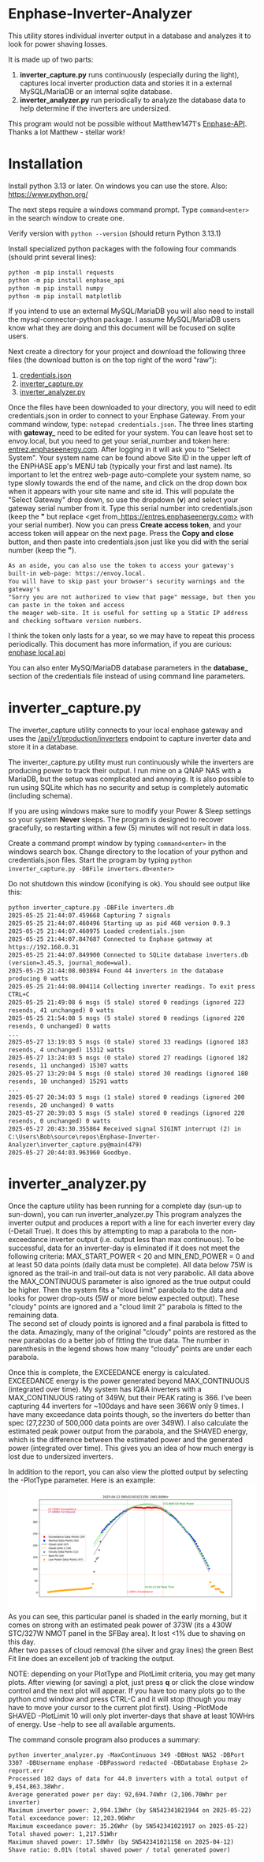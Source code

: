 # Enphase-Inverter-Analyzer
This utility stores individual inverter output in a database and analyzes it to look for power shaving losses.

It is made up of two parts:
1. **inverter_capture.py** runs continuously (especially during the light), captures
local inverter production data and stories it in a external MySQL/MariaDB or an internal sqlite database.
2. **inverter_analyzer.py** run periodically to analyze the database data to help determine if the inverters are undersized.

This program would not be possible without Matthew1471's [Enphase-API](https://github.com/Matthew1471/Enphase-API).
Thanks a lot Matthew - stellar work!

# Installation
Install python 3.13 or later.  On windows you can use the store.  Also: https://www.python.org/

The next steps require a windows command prompt.  Type `command<enter>` in the search window to create one.

Verify version with `python --version` (should return Python 3.13.1)

Install specialized python packages with the following four commands (should print several lines):
```
python -m pip install requests
python -m pip install enphase_api
python -m pip install numpy
python -m pip install matplotlib
```
If you intend to use an external MySQL/MariaDB you will also need to install the mysql-connector-python package.  I assume MySQL/MariaDB users know what they are doing and this document will be focused on sqlite users.

Next create a directory for your project and download the following three files (the download button is on the top right of the word "raw"):
1. [credentials.json](https://github.com/rbroders/Enphase-Inverter-Analyzer/blob/main/credentials.json)
2. [inverter_capture.py](https://github.com/rbroders/Enphase-Inverter-Analyzer/blob/main/inverter_capture.py)
3. [inverter_analyzer.py](https://github.com/rbroders/Enphase-Inverter-Analyzer/blob/main/inverter_analyzer.py)

Once the files have been downloaded to your directory, you will need to edit credentials.json in order to connect to your Enphase Gateway.  From your command window, type: ``notepad credentials.json``.  The three lines starting with **gateway_** need to be edited for your system.  You can leave host set to envoy.local, but you need to get your serial_number and token here: [entrez.enphaseenergy.com](https://entrez.enphaseenergy.com/).  After logging in it will ask you to "Select System".  Your system name can be found above Site ID in the upper left of the ENPHASE app's MENU tab (typically your first and last name).  Its important to let the entrez web-page auto-complete your system name, so type slowly towards the end of the name, and click on the drop down box when it appears with your site name and site id.
This will populate the "Select Gateway" drop down, so use the dropdown (**v**) and select your gateway serial number from it.  Type this serial number into credentials.json (keep the **"** but replace <get from_https://entres.enphaseenergy.com> with your serial number).
Now you can press **Create access token**, and your access token will appear on the next page.  Press the **Copy and close** button, and then paste into credentials.json just like you did with the serial number (keep the **"**).

```
As an aside, you can also use the token to access your gateway's built-in web-page: https://envoy.local.  
You will have to skip past your browser's security warnings and the gateway's 
"Sorry you are not authorized to view that page" message, but then you can paste in the token and access 
the meager web-site. It is useful for setting up a Static IP address and checking software version numbers.
```

I think the token only lasts for a year, so we may have to repeat this process periodically.
This document has more information, if you are curious:
[enphase local api](https://enphase.com/download/accessing-iq-gateway-local-apis-or-local-ui-token-based-authentication)


You can also enter MySQ/MariaDB database parameters in the **database_** section of the credentials file instead of using command line parameters.

# inverter_capture.py
The inverter_capture utility connects to your local enphase gateway and uses the 
[/api/v1/production/inverters](https://github.com/Matthew1471/Enphase-API/blob/main/Documentation/IQ%20Gateway%20API/V1/Production/Inverters.adoc)
endpoint to capture inverter data and store it in a database.

The inverter_capture.py utility must run continuously while the inverters are producing power to track their output.
I run mine on a QNAP NAS with a MariaDB, but the setup was complicated and annoying.  It is also possible to 
run using SQLite which has no security and setup is completely automatic (including schema).  

If you are using windows make sure to modify your Power & Sleep settings so your system **Never** sleeps.
The program is designed to recover gracefully, so restarting within a few (5) minutes will not result in data loss.

Create a command prompt window by typing ``command<enter>`` in the windows search box.  Change directory to the location of your python and credentials.json files.  Start the program by typing ``python inverter_capture.py -DBFile inverters.db<enter>``

Do not shutdown this window (iconifying is ok).  You should see output like this:

```console
python inverter_capture.py -DBFile inverters.db
2025-05-25 21:44:07.459668 Capturing 7 signals
2025-05-25 21:44:07.460496 Starting up as pid 468 version 0.9.3
2025-05-25 21:44:07.460975 Loaded credentials.json
2025-05-25 21:44:07.847687 Connected to Enphase gateway at https://192.168.0.31
2025-05-25 21:44:07.849900 Connected to SQLite database inverters.db (version=3.45.3, journal_mode=wal).
2025-05-25 21:44:08.003894 Found 44 inverters in the database producing 0 watts
2025-05-25 21:44:08.004114 Collecting inverter readings. To exit press CTRL+C
2025-05-25 21:49:08 6 msgs (5 stale) stored 0 readings (ignored 223 resends, 41 unchanged) 0 watts
2025-05-25 21:54:08 5 msgs (5 stale) stored 0 readings (ignored 220 resends, 0 unchanged) 0 watts
...
2025-05-27 13:19:03 5 msgs (0 stale) stored 33 readings (ignored 183 resends, 4 unchanged) 15312 watts
2025-05-27 13:24:03 5 msgs (0 stale) stored 27 readings (ignored 182 resends, 11 unchanged) 15307 watts
2025-05-27 13:29:04 5 msgs (0 stale) stored 30 readings (ignored 180 resends, 10 unchanged) 15291 watts
...
2025-05-27 20:34:03 5 msgs (1 stale) stored 0 readings (ignored 200 resends, 20 unchanged) 0 watts
2025-05-27 20:39:03 5 msgs (5 stale) stored 0 readings (ignored 220 resends, 0 unchanged) 0 watts
2025-05-27 20:43:30.355864 Received signal SIGINT interrupt (2) in C:\Users\Bob\source\repos\Enphase-Inverter-Analyzer\inverter_capture.py@main(479)
2025-05-27 20:44:03.963960 Goodbye.
```



# inverter_analyzer.py
Once the capture utility has been running for a complete day (sun-up to sun-down), you can run inverter_analyzer.py
This program analyzes the inverter output and produces a report with a line for each inverter every day (-Detail True).
It does this by attempting to map a parabola to the non-exceedance inverter output (i.e. output less than max continuous).
To be successful, data for an inverter-day is eliminated if it does not meet the following criteria: 
MAX_START_POWER < 20 and MIN_END_POWER = 0 and at least 50 data points (daily data must be complete).
All data below 75W is ignored as the trail-in and trail-out data is not very parabolic.
All data above the MAX_CONTINUOUS parameter is also ignored as the true output could be higher.
Then the system fits a "cloud limit" parabola to the data and looks for power drop-outs (5W or more below expected output).
These "cloudy" points are ignored and a "cloud limit 2" parabola is fitted to the remaining data.  
The second set of cloudy points is ignored and a final parabola is fitted to the data.
Amazingly, many of the original "cloudy" points are restored as the new parabolas do a better job of fitting the true data.
The number in parenthesis in the legend shows how many "cloudy" points are under each parabola.

Once this is complete, the EXCEEDANCE energy is calculated.  EXCEEDANCE energy is the power generated beyond
MAX_CONTINUOUS (integrated over time).  My system has IQ8A inverters with a MAX_CONTINUOUS rating of 349W, 
but their PEAK rating is 366.  I've been capturing 44 inverters for ~100days and have seen 366W only 9 times.
I have many exceedance data points though, so the inverters do better than spec (27,2230 of 500,000 data points are over 349W).
I also calculate the estimated peak power output from the parabola, and the SHAVED energy, which is the difference between 
the estimated power and the generated power (integrated over time).  This gives you an idea of how much energy 
is lost due to undersized inverters.

In addition to the report, you can also view the plotted output by selecting the -PlotType parameter.  Here is an example:
![Plot](Example.png)
As you can see, this particular panel is shaded in the early morning, but it comes on strong with an estimated peak power of
373W (its a 430W STC/327W NMOT panel in the SFBay area).  It lost <1% due to shaving on this day.  
After two passes of cloud removal (the silver and gray lines) the green Best Fit line does an excellent job of tracking the output.

NOTE: depending on your PlotType and PlotLimit criteria, you may get many plots.  After viewing (or saving) a plot, just press 
**q** or click the close window control and the next plot will appear.  If you have too many plots go to the python cmd window and press CTRL-C
and it will stop (though you may have to move your cursor to the current plot first).  Using -PlotMode SHAVED -PlotLimit 10 will only 
plot inverter-days that shave at least 10WHrs of energy.  Use -help to see all available arguments.

The command console program also produces a summary:
```console
python inverter_analyzer.py -MaxContinuous 349 -DBHost NAS2 -DBPort 3307 -DBUsername enphase -DBPassword redacted -DBDatabase Enphase 2> report.err
Processed 102 days of data for 44.0 inverters with a total output of 9,454,863.38Whr.
Average generated power per day: 92,694.74Whr (2,106.70Whr per inverter)
Maximum inverter power: 2,994.13Whr (by SN542341021944 on 2025-05-22)
Total exceedance power: 12,203.96Whr
Maximum exceedance power: 35.26Whr (by SN542341021917 on 2025-05-22)
Total shaved power: 1,217.51Whr
Maximum shaved power: 17.58Whr (by SN542341021158 on 2025-04-12)
Shave ratio: 0.01% (total shaved power / total generated power)
```
